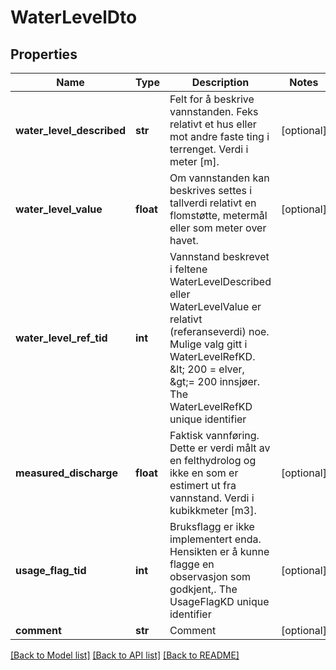 # WaterLevelDto

## Properties
Name | Type | Description | Notes
------------ | ------------- | ------------- | -------------
**water_level_described** | **str** | Felt for å beskrive vannstanden. Feks relativt et hus eller mot andre faste ting i terrenget. Verdi i meter [m]. | [optional] 
**water_level_value** | **float** | Om vannstanden kan beskrives settes i tallverdi relativt en flomstøtte, metermål eller som meter over havet. | [optional] 
**water_level_ref_tid** | **int** | Vannstand beskrevet i feltene WaterLevelDescribed eller WaterLevelValue er relativt (referanseverdi) noe. Mulige valg gitt i WaterLevelRefKD. &amp;lt; 200 &#x3D; elver, &amp;gt;&#x3D; 200 innsjøer. The WaterLevelRefKD unique identifier | 
**measured_discharge** | **float** | Faktisk vannføring. Dette er verdi målt av en felthydrolog og ikke en som er estimert ut fra vannstand. Verdi i kubikkmeter [m3]. | [optional] 
**usage_flag_tid** | **int** | Bruksflagg er ikke implementert enda. Hensikten er å kunne flagge en observasjon som godkjent,. The UsageFlagKD unique identifier | [optional] 
**comment** | **str** | Comment | [optional] 

[[Back to Model list]](../README.md#documentation-for-models) [[Back to API list]](../README.md#documentation-for-api-endpoints) [[Back to README]](../README.md)

